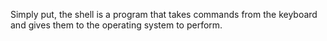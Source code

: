 Simply put, the shell is a program that takes commands from the keyboard and gives them to the operating system to perform.
